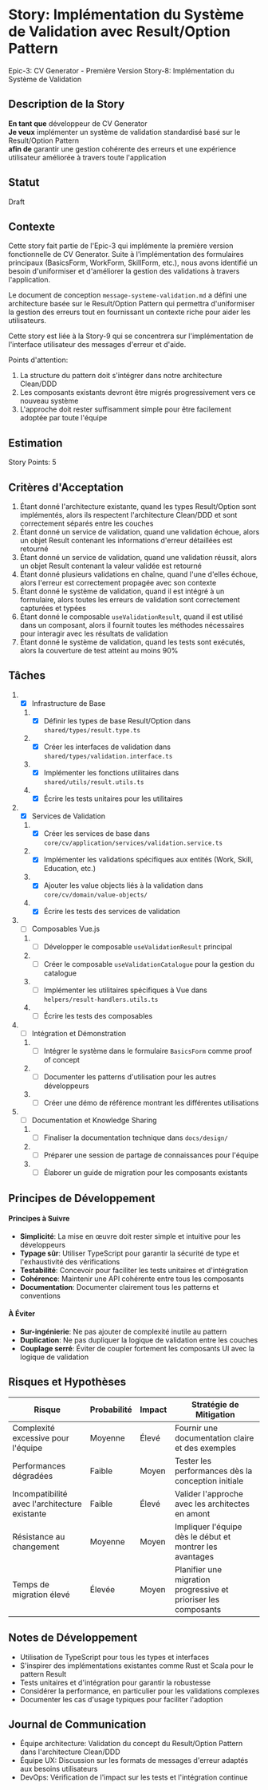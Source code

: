 # Story: Implémentation du Système de Validation avec Result/Option Pattern

Epic-3: CV Generator - Première Version
Story-8: Implémentation du Système de Validation

## Description de la Story

**En tant que** développeur de CV Generator  
**Je veux** implémenter un système de validation standardisé basé sur le Result/Option Pattern  
**afin de** garantir une gestion cohérente des erreurs et une expérience utilisateur améliorée à travers toute l'application

## Statut

Draft

## Contexte

Cette story fait partie de l'Epic-3 qui implémente la première version fonctionnelle de CV Generator. Suite à l'implémentation des formulaires principaux (BasicsForm, WorkForm, SkillForm, etc.), nous avons identifié un besoin d'uniformiser et d'améliorer la gestion des validations à travers l'application.

Le document de conception `message-systeme-validation.md` a défini une architecture basée sur le Result/Option Pattern qui permettra d'uniformiser la gestion des erreurs tout en fournissant un contexte riche pour aider les utilisateurs.

Cette story est liée à la Story-9 qui se concentrera sur l'implémentation de l'interface utilisateur des messages d'erreur et d'aide.

Points d'attention:

1. La structure du pattern doit s'intégrer dans notre architecture Clean/DDD
2. Les composants existants devront être migrés progressivement vers ce nouveau système
3. L'approche doit rester suffisamment simple pour être facilement adoptée par toute l'équipe

## Estimation

Story Points: 5

## Critères d'Acceptation

1. Étant donné l'architecture existante, quand les types Result/Option sont implémentés, alors ils respectent l'architecture Clean/DDD et sont correctement séparés entre les couches
2. Étant donné un service de validation, quand une validation échoue, alors un objet Result contenant les informations d'erreur détaillées est retourné
3. Étant donné un service de validation, quand une validation réussit, alors un objet Result contenant la valeur validée est retourné
4. Étant donné plusieurs validations en chaîne, quand l'une d'elles échoue, alors l'erreur est correctement propagée avec son contexte
5. Étant donné le système de validation, quand il est intégré à un formulaire, alors toutes les erreurs de validation sont correctement capturées et typées
6. Étant donné le composable `useValidationResult`, quand il est utilisé dans un composant, alors il fournit toutes les méthodes nécessaires pour interagir avec les résultats de validation
7. Étant donné le système de validation, quand les tests sont exécutés, alors la couverture de test atteint au moins 90%

## Tâches

1. - [x] Infrastructure de Base

   1. - [x] Définir les types de base Result/Option dans `shared/types/result.type.ts`
   2. - [x] Créer les interfaces de validation dans `shared/types/validation.interface.ts`
   3. - [x] Implémenter les fonctions utilitaires dans `shared/utils/result.utils.ts`
   4. - [x] Écrire les tests unitaires pour les utilitaires

2. - [x] Services de Validation

   1. - [x] Créer les services de base dans `core/cv/application/services/validation.service.ts`
   2. - [x] Implémenter les validations spécifiques aux entités (Work, Skill, Education, etc.)
   3. - [x] Ajouter les value objects liés à la validation dans `core/cv/domain/value-objects/`
   4. - [x] Écrire les tests des services de validation

3. - [ ] Composables Vue.js

   1. - [ ] Développer le composable `useValidationResult` principal
   2. - [ ] Créer le composable `useValidationCatalogue` pour la gestion du catalogue
   3. - [ ] Implémenter les utilitaires spécifiques à Vue dans `helpers/result-handlers.utils.ts`
   4. - [ ] Écrire les tests des composables

4. - [ ] Intégration et Démonstration

   1. - [ ] Intégrer le système dans le formulaire `BasicsForm` comme proof of concept
   2. - [ ] Documenter les patterns d'utilisation pour les autres développeurs
   3. - [ ] Créer une démo de référence montrant les différentes utilisations

5. - [ ] Documentation et Knowledge Sharing
   1. - [ ] Finaliser la documentation technique dans `docs/design/`
   2. - [ ] Préparer une session de partage de connaissances pour l'équipe
   3. - [ ] Élaborer un guide de migration pour les composants existants

## Principes de Développement

#### Principes à Suivre

- **Simplicité**: La mise en œuvre doit rester simple et intuitive pour les développeurs
- **Typage sûr**: Utiliser TypeScript pour garantir la sécurité de type et l'exhaustivité des vérifications
- **Testabilité**: Concevoir pour faciliter les tests unitaires et d'intégration
- **Cohérence**: Maintenir une API cohérente entre tous les composants
- **Documentation**: Documenter clairement tous les patterns et conventions

#### À Éviter

- **Sur-ingénierie**: Ne pas ajouter de complexité inutile au pattern
- **Duplication**: Ne pas dupliquer la logique de validation entre les couches
- **Couplage serré**: Éviter de coupler fortement les composants UI avec la logique de validation

## Risques et Hypothèses

| Risque                                        | Probabilité | Impact | Stratégie de Mitigation                                         |
| --------------------------------------------- | ----------- | ------ | --------------------------------------------------------------- |
| Complexité excessive pour l'équipe            | Moyenne     | Élevé  | Fournir une documentation claire et des exemples                |
| Performances dégradées                        | Faible      | Moyen  | Tester les performances dès la conception initiale              |
| Incompatibilité avec l'architecture existante | Faible      | Élevé  | Valider l'approche avec les architectes en amont                |
| Résistance au changement                      | Moyenne     | Moyen  | Impliquer l'équipe dès le début et montrer les avantages        |
| Temps de migration élevé                      | Élevée      | Moyen  | Planifier une migration progressive et prioriser les composants |

## Notes de Développement

- Utilisation de TypeScript pour tous les types et interfaces
- S'inspirer des implémentations existantes comme Rust et Scala pour le pattern Result
- Tests unitaires et d'intégration pour garantir la robustesse
- Considérer la performance, en particulier pour les validations complexes
- Documenter les cas d'usage typiques pour faciliter l'adoption

## Journal de Communication

- Équipe architecture: Validation du concept du Result/Option Pattern dans l'architecture Clean/DDD
- Équipe UX: Discussion sur les formats de messages d'erreur adaptés aux besoins utilisateurs
- DevOps: Vérification de l'impact sur les tests et l'intégration continue
